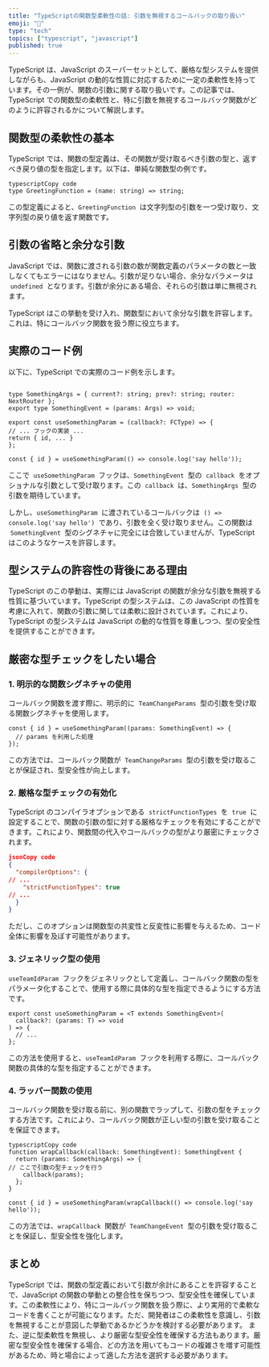 ```yaml
---
title: "TypeScriptの関数型柔軟性の話: 引数を無視するコールバックの取り扱い"
emoji: "🤸"
type: "tech"
topics: ["typescript", "javascript"]
published: true
---
```


TypeScript は、JavaScript のスーパーセットとして、厳格な型システムを提供しながらも、JavaScript の動的な性質に対応するために一定の柔軟性を持っています。その一例が、関数の引数に関する取り扱いです。この記事では、TypeScript での関数型の柔軟性と、特に引数を無視するコールバック関数がどのように許容されるかについて解説します。

## 関数型の柔軟性の基本

TypeScript では、関数の型定義は、その関数が受け取るべき引数の型と、返すべき戻り値の型を指定します。以下は、単純な関数型の例です。

```tsx
typescriptCopy code
type GreetingFunction = (name: string) => string;
```

この型定義によると、`GreetingFunction`  は文字列型の引数を一つ受け取り、文字列型の戻り値を返す関数です。

## 引数の省略と余分な引数

JavaScript では、関数に渡される引数の数が関数定義のパラメータの数と一致しなくてもエラーにはなりません。引数が足りない場合、余分なパラメータは  `undefined`  となります。引数が余分にある場合、それらの引数は単に無視されます。

TypeScript はこの挙動を受け入れ、関数型において余分な引数を許容します。これは、特にコールバック関数を扱う際に役立ちます。

## 実際のコード例

以下に、TypeScript での実際のコード例を示します。

```tsx

type SomethingArgs = { current?: string; prev?: string; router: NextRouter };
export type SomethingEvent = (params: Args) => void;

export const useSomethingParam = (callback?: FCType) => {
// ... フックの実装 ...
return { id, ... }
};

const { id } = useSomethingParam(() => console.log('say hello'));
```

ここで  `useSomethingParam`  フックは、`SomethingEvent`  型の  `callback`  をオプショナルな引数として受け取ります。この  `callback`  は、`SomethingArgs`  型の引数を期待しています。

しかし、`useSomethingParam`  に渡されているコールバックは  `() => console.log('say hello')`  であり、引数を全く受け取りません。この関数は  `SomethingEvent`  型のシグネチャに完全には合致していませんが、TypeScript はこのようなケースを許容します。

## 型システムの許容性の背後にある理由

TypeScript のこの挙動は、実際には JavaScript の関数が余分な引数を無視する性質に基づいています。TypeScript の型システムは、この JavaScript の性質を考慮に入れて、関数の引数に関しては柔軟に設計されています。これにより、TypeScript の型システムは JavaScript の動的な性質を尊重しつつ、型の安全性を提供することができます。

## 厳密な型チェックをしたい場合

### 1. 明示的な関数シグネチャの使用

コールバック関数を渡す際に、明示的に  `TeamChangeParams`  型の引数を受け取る関数シグネチャを使用します。

```tsx
const { id } = useSomethingParam((params: SomethingEvent) => {
  // params を利用した処理
});
```

この方法では、コールバック関数が  `TeamChangeParams`  型の引数を受け取ることが保証され、型安全性が向上します。

### 2. 厳格な型チェックの有効化

TypeScript のコンパイラオプションである  `strictFunctionTypes`  を  `true`  に設定することで、関数の引数の型に対する厳格なチェックを有効にすることができます。これにより、関数間の代入やコールバックの型がより厳密にチェックされます。

```json
jsonCopy code
{
  "compilerOptions": {
// ...
    "strictFunctionTypes": true
// ...
  }
}
```

ただし、このオプションは関数型の共変性と反変性に影響を与えるため、コード全体に影響を及ぼす可能性があります。

### 3. ジェネリック型の使用

`useTeamIdParam`  フックをジェネリックとして定義し、コールバック関数の型をパラメータ化することで、使用する際に具体的な型を指定できるようにする方法です。

```tsx
export const useSomethingParam = <T extends SomethingEvent>(
  callback?: (params: T) => void
) => {
  // ...
};
```

この方法を使用すると、`useTeamIdParam`  フックを利用する際に、コールバック関数の具体的な型を指定することができます。

### 4. ラッパー関数の使用

コールバック関数を受け取る前に、別の関数でラップして、引数の型をチェックする方法です。これにより、コールバック関数が正しい型の引数を受け取ることを保証できます。

```tsx
typescriptCopy code
function wrapCallback(callback: SomethingEvent): SomethingEvent {
  return (params: SomethingArgs) => {
// ここで引数の型チェックを行う
    callback(params);
  };
}

const { id } = useSomethingParam(wrapCallback(() => console.log('say hello'));
```

この方法では、`wrapCallback`  関数が  `TeamChangeEvent`  型の引数を受け取ることを保証し、型安全性を強化します。

## まとめ

TypeScript では、関数の型定義において引数が余計にあることを許容することで、JavaScript の関数の挙動との整合性を保ちつつ、型安全性を確保しています。この柔軟性により、特にコールバック関数を扱う際に、より実用的で柔軟なコードを書くことが可能になります。ただ、開発者はこの柔軟性を意識し、引数を無視することが意図した挙動であるかどうかを検討する必要があります。
また、逆に型柔軟性を無視し、より厳密な型安全性を確保する方法もあります。厳密な型安全性を確保する場合、どの方法を用いてもコードの複雑さを増す可能性があるため、時と場合によって適した方法を選択する必要があります。
